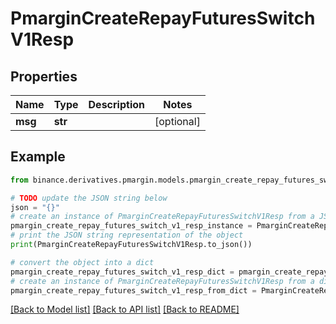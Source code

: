 # PmarginCreateRepayFuturesSwitchV1Resp


## Properties

Name | Type | Description | Notes
------------ | ------------- | ------------- | -------------
**msg** | **str** |  | [optional] 

## Example

```python
from binance.derivatives.pmargin.models.pmargin_create_repay_futures_switch_v1_resp import PmarginCreateRepayFuturesSwitchV1Resp

# TODO update the JSON string below
json = "{}"
# create an instance of PmarginCreateRepayFuturesSwitchV1Resp from a JSON string
pmargin_create_repay_futures_switch_v1_resp_instance = PmarginCreateRepayFuturesSwitchV1Resp.from_json(json)
# print the JSON string representation of the object
print(PmarginCreateRepayFuturesSwitchV1Resp.to_json())

# convert the object into a dict
pmargin_create_repay_futures_switch_v1_resp_dict = pmargin_create_repay_futures_switch_v1_resp_instance.to_dict()
# create an instance of PmarginCreateRepayFuturesSwitchV1Resp from a dict
pmargin_create_repay_futures_switch_v1_resp_from_dict = PmarginCreateRepayFuturesSwitchV1Resp.from_dict(pmargin_create_repay_futures_switch_v1_resp_dict)
```
[[Back to Model list]](../README.md#documentation-for-models) [[Back to API list]](../README.md#documentation-for-api-endpoints) [[Back to README]](../README.md)


